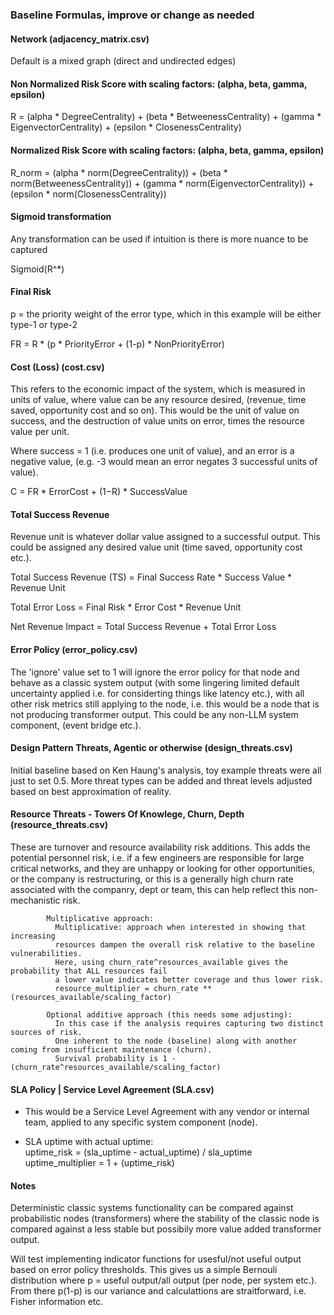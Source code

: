 ### Baseline Formulas, improve or change as needed #### 

#### Network (adjacency_matrix.csv)

Default is a mixed graph (direct and undirected edges)

#### Non Normalized Risk Score with scaling factors: (alpha, beta, gamma, epsilon)

   R = (alpha * DegreeCentrality) + 
  (beta * BetweenessCentrality) + 
  (gamma * EigenvectorCentrality) +
  (epsilon * ClosenessCentrality)

#### Normalized Risk Score with scaling factors: (alpha, beta, gamma, epsilon)

   R_norm = (alpha * norm(DegreeCentrality)) + 
  (beta * norm(BetweenessCentrality)) + 
  (gamma * norm(EigenvectorCentrality)) +
  (epsilon * norm(ClosenessCentrality))  

#### Sigmoid transformation 

   Any transformation can be used if intuition is there is more nuance to be captured

   Sigmoid(R^*)

#### Final Risk

  p = the priority weight of the error type, which in this example
  will be either type-1 or type-2
  
  FR = R * (p * PriorityError + (1-p) * NonPriorityError)

#### Cost (Loss) (cost.csv) 

  This refers to the economic impact of the system, which is measured in units of value, where value can
  be any resource desired, (revenue, time saved, opportunity cost and so on). This would be the unit of value on success, and the destruction of value units on error, times the resource value per unit. 
  
  Where success = 1 (i.e. produces one unit of value), and an error is a negative value, 
  (e.g. -3 would mean an error negates 3 successful units of value). 
    
  C = FR * ErrorCost + (1−R) * SuccessValue 

#### Total Success Revenue

  Revenue unit is whatever dollar value assigned to a successful output. This could be assigned any desired value unit (time saved, opportunity cost etc.).
  
  Total Success Revenue (TS) = Final Success Rate * Success Value * Revenue Unit 

  Total Error Loss = Final Risk * Error Cost * Revenue Unit

  Net Revenue Impact = Total Success Revenue + Total Error Loss

#### Error Policy (error_policy.csv)

 The 'ignore' value set to 1 will ignore the error policy for that node and behave as a classic system output
 (with some lingering limited default uncertainty applied i.e. for considerting things like latency etc.),
 with all other risk metrics still applying to the node, i.e. this would be a node that is not producing transformer output. This could be any non-LLM system component, (event bridge etc.).
   

#### Design Pattern Threats, Agentic or otherwise (design_threats.csv) 

 Initial baseline based on Ken Haung's analysis, toy example threats were all just to set 0.5. 
 More threat types can be added and threat levels adjusted based on best approximation of reality. 

#### Resource Threats - Towers Of Knowlege, Churn, Depth (resource_threats.csv)

These are turnover and resource availability risk additions. This adds the potential personnel risk,
i.e. if a few engineers are responsible for large critical networks, and they are unhappy or
looking for other opportunities, or the company is restructuring, or this is a generally high churn rate 
associated with the companry, dept or team, this can help reflect this non-mechanistic risk.

            Multiplicative approach:
              Multiplicative: approach when interested in showing that increasing 
              resources dampen the overall risk relative to the baseline vulnerabilities. 
              Here, using churn_rate^resources_available gives the probability that ALL resources fail
              a lower value indicates better coverage and thus lower risk.
              resource_multiplier = churn_rate ** (resources_available/scaling_factor)
            
            Optional additive approach (this needs some adjusting):
              In this case if the analysis requires capturing two distinct sources of risk. 
              One inherent to the node (baseline) along with another coming from insufficient maintenance (churn).
              Survival probability is 1 - (churn_rate^resources_available/scaling_factor)

#### SLA Policy | Service Level Agreement (SLA.csv)
  * This would be a Service Level Agreement with any vendor or internal team, applied to any specific system component (node).
  
  * SLA uptime with actual uptime:\
  uptime_risk = (sla_uptime - actual_uptime) / sla_uptime\
  uptime_multiplier = 1 + (uptime_risk)

#### Notes
  Deterministic classic systems functionality can be compared against probabilistic nodes (transformers)
  where the stability of the classic node is compared against a less stable but possibily more value added
  transformer output.

  Will test implementing indicator functions for usesful/not useful output based on error policy thresholds.
  This gives us a simple Bernouli distribution where p = useful output/all output (per node, per system etc.). 
  From there p(1-p) is our variance and calculattions are straitforward, i.e. Fisher information etc.                    
